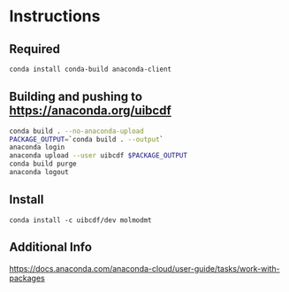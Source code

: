 # Instructions

## Required

```bash
conda install conda-build anaconda-client
```

## Building and pushing to https://anaconda.org/uibcdf

```bash
conda build . --no-anaconda-upload
PACKAGE_OUTPUT=`conda build . --output`
anaconda login
anaconda upload --user uibcdf $PACKAGE_OUTPUT
conda build purge
anaconda logout
```

## Install

```
conda install -c uibcdf/dev molmodmt
```

## Additional Info
https://docs.anaconda.com/anaconda-cloud/user-guide/tasks/work-with-packages
